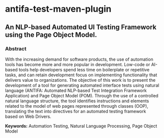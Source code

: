 # antifa-test-maven-plugin

## An NLP-based Automated UI Testing Framework using the Page Object Model.

### Abstract

With the increasing demand for software products, the use of automation tools has become more and more popular in development. Low-code or AI-based tools help developers spend less time on boilerplate or repetitive tasks, and can retain development focus on implementing functionality that delivers value to organizations. The objective of this work is to present the development of a tool for generating automated interface tests using natural language (ANTIFA: Automated NLP-based Test Integration Framework Application) and Page Object Model (POM). Through the use of a controlled natural language structure, the tool identifies instructions and elements related to the model of web pages represented through classes (OOP), translating the text into directives for an automated testing framework based on Web Drivers.

<b>Keywords:</b> Automation Testing, Natural Language Processing, Page Object Model
